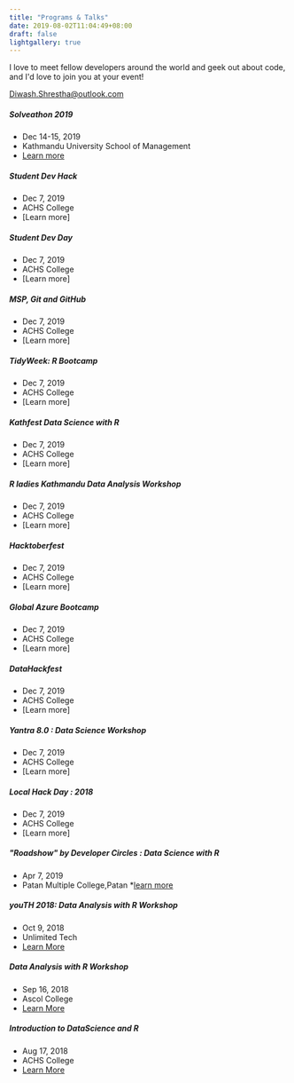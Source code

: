 ```yaml
---
title: "Programs & Talks"
date: 2019-08-02T11:04:49+08:00
draft: false
lightgallery: true
---
```


I love to meet fellow developers around the world and geek out about code, and I'd love to join you at your event!

Diwash.Shrestha@outlook.com

##### Solveathon 2019

* Dec 14-15, 2019
* Kathmandu University School of Management
* [Learn more]()
 

#####  Student Dev Hack

* Dec 7, 2019 
* ACHS College
* [Learn more]

#####  Student Dev Day

* Dec 7, 2019 
* ACHS College
* [Learn more]

#####  MSP, Git and GitHub  

* Dec 7, 2019 
* ACHS College
* [Learn more]

#####  TidyWeek: R Bootcamp

* Dec 7, 2019 
* ACHS College
* [Learn more]

#####  Kathfest Data Science with R

* Dec 7, 2019 
* ACHS College
* [Learn more]

#####  R ladies Kathmandu Data Analysis Workshop

* Dec 7, 2019 
* ACHS College
* [Learn more]

#####  Hacktoberfest

* Dec 7, 2019 
* ACHS College
* [Learn more]

#####  Global Azure Bootcamp

* Dec 7, 2019 
* ACHS College
* [Learn more]

#####  DataHackfest

* Dec 7, 2019 
* ACHS College
* [Learn more]

#####  Yantra 8.0 : Data Science Workshop

* Dec 7, 2019 
* ACHS College
* [Learn more]

##### Local Hack Day : 2018

* Dec 7, 2019 
* ACHS College
* [Learn more]

#####  "Roadshow" by Developer Circles : Data Science with R

* Apr 7, 2019
* Patan Multiple College,Patan
*[learn more](https://twitter.com/suvushrestha/status/1114768995473690624)

##### youTH 2018: Data Analysis with R Workshop

* Oct 9, 2018
* Unlimited Tech
* [Learn More](https://twitter.com/rugnepal/status/1049687857168871424)

##### Data Analysis with R Workshop

* Sep 16, 2018
* Ascol College
* [Learn More](https://twitter.com/rugnepal/status/1041160640348520448)

##### Introduction to DataScience and R 

* Aug 17, 2018
* ACHS College
* [Learn More](https://twitter.com/diwastha/status/1030490751891906568)
